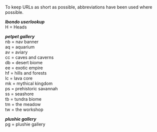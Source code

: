 To keep URLs as short as possible, abbreviations have been used where possible.

***lbondo userlookup***  
H = Heads

***petpet gallery***  
nb = nav banner  
aq = aquarium  
av = aviary  
cc = caves and caverns  
db = desert biome  
ee = exotic empire  
hf = hills and forests  
lc = lava core  
mk = mythical kingdom  
ps = prehistoric savannah  
ss = seashore  
tb = tundra biome  
tm = the meadow  
tw = the workshop  

***plushie gallery***  
pg = plushie gallery  

